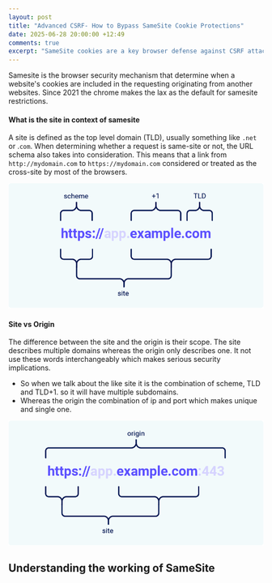 ```yaml
---
layout: post
title: "Advanced CSRF- How to Bypass SameSite Cookie Protections"
date: 2025-06-28 20:00:00 +12:49
comments: true
excerpt: "SameSite cookies are a key browser defense against CSRF attacks, but they’re not foolproof. This post dives into how attackers can bypass SameSite restrictions using real-world techniques and browser behaviors."
---
```


Samesite is the browser security mechanism that determine when a website's cookies are  included in the requesting originating from another websites. Since 2021 the chrome makes the lax as the default for samesite restrictions.

#### What is the site in context of samesite

A site is defined as the top level domain (TLD), usually something like `.net` or .`com`. When determining whether a request is same-site or not, the URL schema also takes into consideration. This means that a link from `http://mydomain.com` to `https://mydomain.com` considered or treated as the cross-site by most of the browsers.

<img src="/assets/websecurity/site.png" alt="site"/>

#### Site vs Origin

The difference between the site and the origin is their scope. The site describes multiple domains whereas the origin only describes one. It not use these words interchangeably which makes serious security implications.

- So when we talk about the like site it is the combination of scheme, TLD and TLD+1. so it will have multiple subdomains.
- Whereas the origin the combination of ip and port which makes unique and single one.

<img src="/assets//websecurity/sitevsorigin.png"   alt="Origin vs Site"/>

## Understanding the working of SameSite

